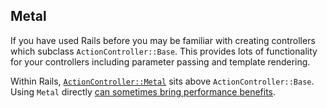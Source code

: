 ## Metal

If you have used Rails before you may be familiar with creating controllers which subclass `ActionController::Base`. This provides lots of functionality for your controllers including parameter passing and template rendering.

Within Rails, <code>[ActionController::Metal](https://api.rubyonrails.org/classes/ActionController/Metal.html)</code> sits above `ActionController::Base`. Using `Metal` directly [can sometimes bring performance benefits](https://collectiveidea.com/blog/archives/2016/11/29/avoid-parsing-rails-controller-params-with-metal).
